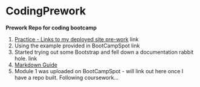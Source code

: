 # CodingPrework
**Prework Repo for coding bootcamp**
1. [Practice - Links to my deployed site pre-work](https://eclevela-1234.github.io/CodingPrework/)
link
2. Using the example provided in BootCampSpot
link
3. Started trying out some Bootstrap and fell down a documentation rabbit hole. 
link
4. [Markdown Guide](https://www.markdownguide.org/cheat-sheet/)
5. Module 1 was uploaded on BootCampSpot - will link out here once I have a repo built. Following coursework...
